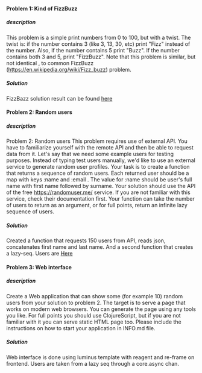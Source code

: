 #### Problem 1: Kind of FizzBuzz
##### description
This problem is a simple print numbers from 0 to 100, but with a twist.
The twist is: if the number contains 3 (like 3, 13, 30, etc) print &quot;Fizz&quot; instead of the number. Also, if the
number contains 5 print &quot;Buzz&quot;. If the number contains both 3 and 5, print &quot;FizzBuzz&quot;.
Note that this problem is similar, but not identical , to common FizzBuzz
(https://en.wikipedia.org/wiki/Fizz_buzz) problem.

##### Solution

FizzBazz solution result can be found <a href="#fizzbazz">here</a>

#### Problem 2: Random users
##### description

Problem 2: Random users
This problem requires use of external API. You have to familiarize yourself with the remote API and
then be able to request data from it.
Let&#39;s say that we need some example users for testing purposes. Instead of typing test users
manually, we&#39;d like to use an external service to generate random user profiles.
Your task is to create a function that returns a sequence of random users. Each returned user should
be a map with keys :name and :email . The value for :name should be user&#39;s full name with
first name followed by surname.
Your solution should use the API of the free https://randomuser.me/ service. If you are not familiar
with this service, check their documentation first.
Your function can take the number of users to return as an argument, or for full points, return an
infinite lazy sequence of users.

##### Solution
Created a function that requests 150 users from API, reads json, concatenates first name and last name. 
And a second function that creates a lazy-seq. 
Users are <a href="#/users">Here</a>

#### Problem 3: Web interface

##### description

Create a Web application that can show some (for example 10) random users from your solution to
problem 2. The target is to serve a page that works on modern web browsers.
You can generate the page using any tools you like. For full points you should use ClojureScript, but if
you are not familiar with it you can serve static HTML page too.
Please include the instructions on how to start your application in INFO.md file.

##### Solution

Web interface is done using luminus template with reagent and re-frame on frontend. 
Users are taken from a lazy seq through a core.async chan.
